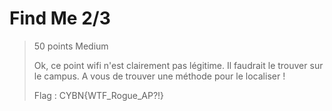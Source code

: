# Find Me 2/3

> 50 points
> Medium
> 
> Ok, ce point wifi n'est clairement pas légitime. Il faudrait le trouver sur le campus.
> A vous de trouver une méthode pour le localiser !
>
> Flag : CYBN{WTF_Rogue_AP?!}

